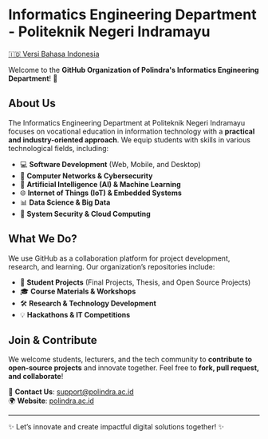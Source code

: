 # Informatics Engineering Department - Politeknik Negeri Indramayu  

[🇮🇩 Versi Bahasa Indonesia](README.md)  

Welcome to the **GitHub Organization of Polindra's Informatics Engineering Department**! 🚀  

## About Us  
The Informatics Engineering Department at Politeknik Negeri Indramayu focuses on vocational education in information technology with a **practical and industry-oriented approach**. We equip students with skills in various technological fields, including:  

- 💻 **Software Development** (Web, Mobile, and Desktop)  
- 📡 **Computer Networks & Cybersecurity**  
- 🤖 **Artificial Intelligence (AI) & Machine Learning**  
- 🌐 **Internet of Things (IoT) & Embedded Systems**  
- 📊 **Data Science & Big Data**  
- 🔐 **System Security & Cloud Computing**  

## What We Do?  
We use GitHub as a collaboration platform for project development, research, and learning. Our organization’s repositories include:  

- 📂 **Student Projects** (Final Projects, Thesis, and Open Source Projects)  
- 🎓 **Course Materials & Workshops**  
- 🛠️ **Research & Technology Development**  
- 💡 **Hackathons & IT Competitions**  

## Join & Contribute  
We welcome students, lecturers, and the tech community to **contribute to open-source projects** and innovate together. Feel free to **fork, pull request, and collaborate**!  

📧 **Contact Us**: [support@polindra.ac.id](mailto:support@polindra.ac.id)  
🌍 **Website**: [polindra.ac.id](https://www.polindra.ac.id)  

---

✨ Let’s innovate and create impactful digital solutions together! ✨  
